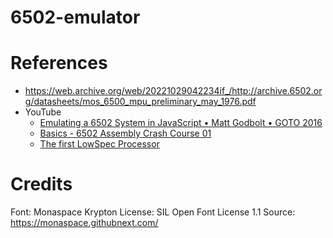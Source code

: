 # 6502-emulator 

# References
* https://web.archive.org/web/20221029042234if_/http://archive.6502.org/datasheets/mos_6500_mpu_preliminary_may_1976.pdf
* YouTube
  * [Emulating a 6502 System in JavaScript • Matt Godbolt • GOTO 2016](https://www.youtube.com/watch?v=7WuRq-Wmw5o)
  * [Basics - 6502 Assembly Crash Course 01](https://www.youtube.com/watch?v=yEiNs7pKNh8)
  * [The first LowSpec Processor](https://www.youtube.com/watch?v=lP2ZBp9O0mk)
 
# Credits
Font: Monaspace Krypton
License: SIL Open Font License 1.1
Source: https://monaspace.githubnext.com/
